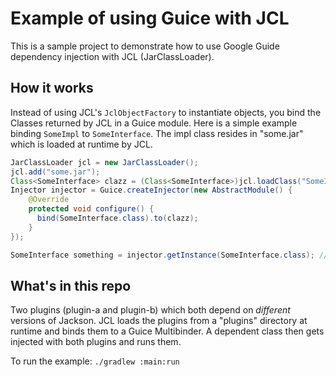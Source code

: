 # Example of using Guice with JCL

This is a sample project to demonstrate how to use Google Guide dependency injection with JCL (JarClassLoader).

## How it works

Instead of using JCL's `JclObjectFactory` to instantiate objects, you bind the Classes returned by JCL in a Guice
module. Here is a simple example binding `SomeImpl` to `SomeInterface`. The impl class resides in "some.jar" which
is loaded at runtime by JCL.

```java
JarClassLoader jcl = new JarClassLoader();
jcl.add("some.jar");
Class<SomeInterface> clazz = (Class<SomeInterface>)jcl.loadClass("SomeImpl");
Injector injector = Guice.createInjector(new AbstractModule() {
    @Override
    protected void configure() {
      bind(SomeInterface.class).to(clazz);
    }
});

SomeInterface something = injector.getInstance(SomeInterface.class); // This returns SomeImpl
```

## What's in this repo

Two plugins (plugin-a and plugin-b) which both depend on _different_ versions of Jackson. JCL loads the plugins from a "plugins" directory at runtime and binds them to a Guice Multibinder. A dependent class then gets injected with both plugins and runs them.

To run the example: `./gradlew :main:run` 
